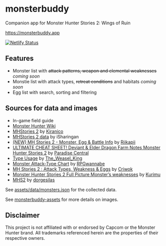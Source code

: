 # monsterbuddy

Companion app for Monster Hunter Stories 2: Wings of Ruin

https://monsterbuddy.app

[![Netlify Status](https://api.netlify.com/api/v1/badges/48aafaed-bd5a-4a84-850f-f7132164d207/deploy-status)](https://app.netlify.com/sites/monsterbuddy/deploys)


## Features

- Monster list with ~~attack patterns, weapon and elemental weaknesses~~ *coming soon*
- Monstie list with attack types, ~~retreat conditions~~ and habitats *coming soon*
- Egg list with search, sorting and filtering


## Sources for data and images

- In-game field guide
- [Monster Hunter Wiki](https://monsterhunter.fandom.com/wiki/Monster_Hunter_Wiki)
- [MHStories 2](https://mhst.kiranico.com/mhs2) by [Kiranico](https://twitter.com/kiranico_db)
- [MHStories 2 data](https://docs.google.com/spreadsheets/d/1QzM9X34IfACPtRa_yWq2BZUidWJqs0l2K_Gs2023bO0) by iSharingan
- [(NEW) MH Stories 2 - Monster, Egg & Battle Info](https://docs.google.com/spreadsheets/d/1O1SZ_p9EFBmu7O9WbmvHISE82ZqVHWWV95vHRHZ3r1M) by [Riikapii](https://www.reddit.com/user/aericee)
- [ULTIMATE CHEAT SHEET! Deviant & Elder Dragon Farm Notes Monster Hunter Stories 2](https://www.youtube.com/watch?v=Ss3Mgqe9dTo) by [Paradise Central](https://www.youtube.com/channel/UCDjnmVdkM0tGprGlKo4LY3Q)
- [Type Usage](https://docs.google.com/spreadsheets/d/1h4BMaeHa89KFgxHoCNxbhH2BLYj5kUjl88uwZ7BQr4o) by [The_Weasel_King](https://www.reddit.com/user/The_Weasel_King)
- [Monster Attack-Type Chart](https://www.reddit.com/r/MonsterHunterStories/comments/oo8fpi/monster_attacktype_chart) by [RPGwannabe](https://www.reddit.com/user/RPGwannabe)
- [MH Stories 2 : Attack Types, Weakness & Eggs](https://docs.google.com/spreadsheets/d/1h4BMaeHa89KFgxHoCNxbhH2BLYj5kUjl88uwZ7BQr4o) by [Criwok](https://www.reddit.com/user/Criwok)
- [Monster Hunter Stories 2 Full Picture Monster’s weaknesses](https://www.kurimucardgame.com/mhs2-monster-weakness-en) by [Kurimu](https://www.kurimucardgame.com)
- [MHS2](https://docs.google.com/spreadsheets/d/1ayBCZ7WrkXniGTjKlkf7JFTzJA_0ZcaLYf5A_MEhxN4) by [dorgesilas](https://www.reddit.com/user/dorgesilas)

See [assets/data/monsters.json](https://github.com/te1/monsterbuddy/blob/main/assets/data/monsters.json) for the collected data.

See [monsterbuddy-assets](https://github.com/te1/monsterbuddy-assets) for more details on images.


## Disclaimer

This project is not affiliated with or endorsed by Capcom or the Monster Hunter brand. All trademarks referenced herein are the properties of their respective owners.
